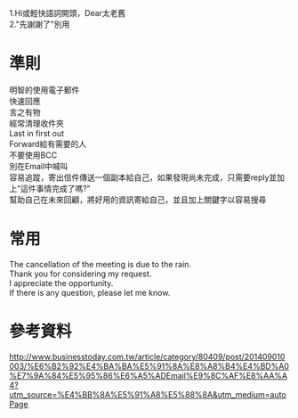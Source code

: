 1.Hi或輕快語詞開頭，Dear太老舊  
2."先謝謝了"別用  

# 準則
明智的使用電子郵件  
快速回應  
言之有物  
經常清理收件夾  
Last in first out  
Forward給有需要的人  
不要使用BCC  
別在Email中喊叫  
容易追蹤，寄出信件傳送一個副本給自己，如果發現尚未完成，只需要reply並加上”這件事情完成了嗎?”  
幫助自己在未來回顧，將好用的資訊寄給自己，並且加上關鍵字以容易搜尋  

# 常用  
The cancellation of the meeting is due to the rain.  
Thank you for considering my request.  
I appreciate the opportunity.  
If there is any question, please let me know.  

# 參考資料  
http://www.businesstoday.com.tw/article/category/80409/post/201409010003/%E6%B2%92%E4%BA%BA%E5%91%8A%E8%A8%B4%E4%BD%A0%E7%9A%84%E5%95%86%E6%A5%ADEmail%E9%8C%AF%E8%AA%A4?utm_source=%E4%BB%8A%E5%91%A8%E5%88%8A&utm_medium=autoPage
